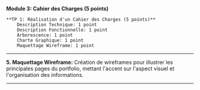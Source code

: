 **Module 3: Cahier des Charges (5 points)**

    **TP 1: Réalisation d'un Cahier des Charges (5 points)**
        Description Technique: 1 point
        Description Fonctionnelle: 1 point
        Arborescence: 1 point
        Charte Graphique: 1 point
        Maquettage Wireframe: 1 point


       

---

**5. Maquettage Wireframe:**
Création de wireframes pour illustrer les principales pages du portfolio, mettant l'accent sur l'aspect visuel et l'organisation des informations.

---
